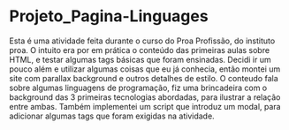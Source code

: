 # Projeto_Pagina-Linguages

Esta é uma atividade feita durante o curso do Proa Profissão, do instituto proa.
O intuito era por em prática o conteúdo das primeiras aulas sobre HTML, e testar
algumas tags básicas que foram ensinadas. Decidi ir um pouco além e utilizar algumas
coisas que eu já conhecia, então montei um site com parallax background e outros detalhes
de estilo. O conteudo fala sobre algumas linguagens de programação, fiz uma brincadeira
com o background das 3 primeiras tecnologias abordadas, para ilustrar a relação entre ambas.
Também implementei um script que introduz um modal, para adicionar algumas tags que foram 
exigidas na atividade.
